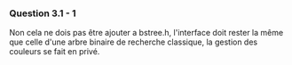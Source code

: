 ### Question 3.1 - 1
Non cela ne dois pas être ajouter a bstree.h, l'interface doit rester la même que celle d'une arbre binaire de recherche classique, la gestion des couleurs se fait en privé.